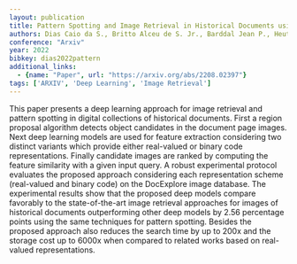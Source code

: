 ```yaml
---
layout: publication
title: Pattern Spotting and Image Retrieval in Historical Documents using Deep Hashing
authors: Dias Caio da S., Britto Alceu de S. Jr., Barddal Jean P., Heutte Laurent, Koerich Alessandro L.
conference: "Arxiv"
year: 2022
bibkey: dias2022pattern
additional_links:
  - {name: "Paper", url: "https://arxiv.org/abs/2208.02397"}
tags: ['ARXIV', 'Deep Learning', 'Image Retrieval']
---
```

This paper presents a deep learning approach for image retrieval and pattern spotting in digital collections of historical documents. First a region proposal algorithm detects object candidates in the document page images. Next deep learning models are used for feature extraction considering two distinct variants which provide either real-valued or binary code representations. Finally candidate images are ranked by computing the feature similarity with a given input query. A robust experimental protocol evaluates the proposed approach considering each representation scheme (real-valued and binary code) on the DocExplore image database. The experimental results show that the proposed deep models compare favorably to the state-of-the-art image retrieval approaches for images of historical documents outperforming other deep models by 2.56 percentage points using the same techniques for pattern spotting. Besides the proposed approach also reduces the search time by up to 200x and the storage cost up to 6000x when compared to related works based on real-valued representations.

